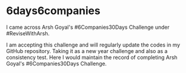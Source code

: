 # 6days6companies

I came across Arsh Goyal's #6Companies30Days Challenge under #ReviseWithArsh.

I am accepting this challenge and will regularly update the codes in my GitHub repository.
Taking it as a new year challenge and also as a consistency test.
Here I would maintain the record of completing Arsh Goyal's #6Companies30Days Challenge.
